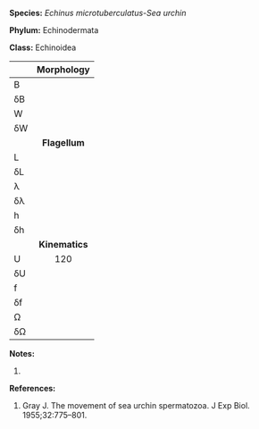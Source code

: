 **Species:** *Echinus microtuberculatus-Sea urchin*

**Phylum:** Echinodermata

**Class:** Echinoidea

|    | **Morphology** |
|:-- | :------------: |
| B  |  |
| δB |  |
| W  |  |
| δW |  |
|    | **Flagellum** |
| L  |  |
| δL |  |
| λ  |  |
| δλ |  |
| h  |  |
| δh |  |
|    | **Kinematics** |
| U  | 120 |
| δU |  |
| f  |  |
| δf |  |
| Ω  |  |
| δΩ |  |

**Notes:**

1.

**References:**

1. Gray J.  The movement of sea urchin spermatozoa.  J Exp Biol. 1955;32:775–801.
